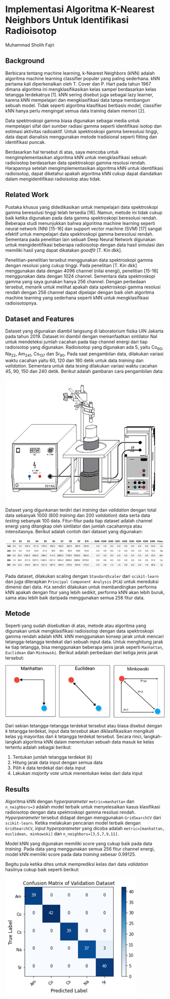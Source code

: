 # Implementasi Algoritma K-Nearest Neighbors Untuk Identifikasi Radioisotop

Muhammad Sholih Fajri


## Background

Berbicara tentang machine learning, k-Nearest Neighbors (kNN) adalah algoritma machine learning classifier populer yang paling sederhana. kNN pertama kali diperkenalkan oleh T. Cover dan P. Hart pada tahun 1967 dimana algoritma ini mengklasifikasikan kelas sampel berdasarkan kelas tetangga terdekatnya [1]. kNN sering disebut juga sebagai lazy learner, karena kNN mempelajari dan mengklasifikasi data tanpa membangun sebuah model. Tidak seperti algoritma klasifikasi berbasis model, classifier kNN hanya perlu mengingat semua data training dalam memori [2].

Data spektroskopi gamma biasa digunakan sebagai media untuk mempelajari sifat dari sumber radiasi gamma seperti identifikasi isotop dan estimasi aktivitas radioaktif. Untuk spektroskopi gamma beresolusi tinggi, data dapat dianalisis menggunakan metode tradisional seperti fitting dan identifikasi puncak. 

Berdasarkan hal tersebut di atas, saya mencoba untuk mengimplementasikan algoritma kNN untuk mengklasifikasi sebuah radioisotop berdasarkan data spektroskopi gamma resolusi rendah. Harapannya setelah mengimplementasikan algoritma kNN untuk identifikasi radioisotop, dapat diketahui apakah algoritma kNN cukup dapat diandalkan dalam mengidentifikasi radioisotop atau tidak.

## Related Work

Pustaka khusus yang didedikasikan untuk mempelajari data spektroskopi gamma beresolusi tinggi telah tersedia [16]. Namun, metode ini tidak cukup baik ketika digunakan pada data gamma spektroskopi beresolusi rendah. Beberapa studi menunjukkan bahwa algoritma machine learning seperti neural network (NN) [15-16] dan support vector machine (SVM) [17] sangat efektif untuk mempelajari data spektroskopi gamma beresolusi rendah. Sementara pada penelitian lain sebuah Deep Neural Network digunakan untuk mengidentifikasi beberapa radioisotop dengan data hasil simulasi dan memiliki hasil yang dapat dikatakan _goodfit_ [T. Kin dkk].

Penelitian-penelitian tersebut menggunakan data spektroskopi gamma dengan resolusi yang cukup tinggi. Pada penelitian [T. Kin dkk] menggunakan data dengan 4096 channel (nilai energi), penelitian [15-16] menggunakan data dengan 1024 channel. Sementara data spektroskopi gamma yang saya gunakan hanya 256 channel. Dengan perbedaan tersebut, menarik untuk melihat apakah data spektroskopi gamma resolusi rendah dengan 256 channel dapat dipelajar dengan baik oleh algoritma machine learning yang sederhana seperti kNN untuk mengklasifikasi radioisotopnya.

## Dataset and Features

Dataset yang digunakan diambil langsung di laboratorium fisika UIN Jakarta pada tahun 2019. Dataset ini diambil dengan memanfaatkan sintilator NaI untuk mendeteksi jumlah cacahan pada tiap channel energi dari tiap radioisotop yang digunakan. Radioisotop yang digunakan ada 5, yaitu Co<sub>60</sub>, Na<sub>22</sub>, Am<sub>241</sub>, Cs<sub>137</sub> dan Sr<sub>90</sub>. Pada saat pengambilan data, dilakukan variasi waktu cacahan yaitu 60, 120 dan 180 detik untuk data _training_ dan _validation_. Sementara untuk data _tesing_ dilakukan variasi waktu cacahan 45, 90, 150 dan 240 detik.
Berikut adalah gambaran cara pengambilan data:

![praktik](https://github.com/shfjri/Project_Intro_ML/blob/master/images/praktik.png)

Dataset yang digunkanan terdiri dari _training_ dan _validation_ dengan total data sebanyak 1000 (800 _training_ dan 200 _validation_) data serta data _testing_ sebanyak 100 data. Fitur-fitur pada tiap dataset adalah channel energi yang ditangkap oleh sintilator dan jumlah cacahannya atau intensitasnya. Berikut adalah contoh dari dataset yang digunakan:

![sample_dataset](https://github.com/shfjri/Project_Intro_ML/blob/master/images/sample_dataset.png)

Pada dataset, dilakukan scaling dengan `StandardScaler` dari `scikit-learn` dan juga diterapkan `Principal Component Analysis` (`PCA`) untuk mereduksi dimensi dari data. `PCA` sendiri dilakukan untuk membandingkan performa kNN apakah dengan fitur yang lebih sedikit, performa kNN akan lebih buruk, sama atau lebih baik daripada menggunakan semua 256 fitur data.

## Metode

Seperti yang sudah disebutkan di atas, metode atau algoritma yang digunakan untuk mengklasifikasi radioisotop dengan data spektroskopi gamma rendah adalah kNN. kNN menggunakan konsep jarak untuk mencari tetangga-tetangga terdekat dari sebuah input data. Untuk menghitung jarak ke tiap tetangga, bisa menggunakan beberapa jenis jarak seperti `Manhattan`, `Euclidean` dan `Minkowski`.
Berikut adalah perbedaan dari ketiga jenis jarak tersebut:

![distance](https://github.com/shfjri/Project_Intro_ML/blob/master/images/distance.png)

Dari sekian tetangga-tetangga terdekat tersebut atau biasa disebut dengan _k_ tetangga terdekat, input data tersebut akan diklasifikasikan mengikuti kelas yg mayoritas dari _k_ tetangga terdekat tersebut.
Secara rinci, langkah-langkah algoritma kNN dalam menentukan sebuah data masuk ke kelas tertentu adalah sebagai berikut:
1. Tentukan jumlah tetangga terdekat (_k_)
2. Hitung jarak data input dengan semua data
3. Pilih _k_ data terdekat dari data input
4. Lakukan _majority vote_ untuk menentukan kelas dari data input

## Results

Algoritma kNN dengan _hyperparameter_ `metric=manhattan` dan `n_neighbors=3` adalah model terbaik untuk menyelesaikan kasus klasifikasi radioisotop dengan data spektroskopi gamma resolusi rendah. _Hyperparameter_ tersebut didapat dengan menggunakan `GridSearchCV` dari `scikit-learn`. Ketika melakukan pencarian model terbaik dengan `GridSearchCV`, _input hyperparameter_ yang dicoba adalah `metric=[manhattan, euclidean, minkowski]` dan `n_neighbors=[3,5,7,9,11]`.

Model kNN yang digunakan memiliki score yang cukup baik pada data _training_. Pada data yang menggunakan semua 256 fitur channel energi, model kNN memiliki score pada data _training_ sebesar 0.99125.

Begitu pula ketika dites untuk memprediksi kelas dari data _validation_ hasilnya cukup baik seperti berikut:

![confusion matrix data validation](https://github.com/shfjri/Project_Intro_ML/blob/master/images/conf_matrix_val.png)

